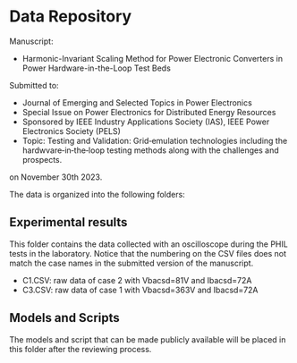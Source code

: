 # Data Repository
Manuscript:

  - Harmonic-Invariant Scaling Method for Power Electronic Converters in Power Hardware-in-the-Loop Test Beds
  
Submitted to:

  - Journal of Emerging and Selected Topics in Power Electronics 
  - Special Issue on Power Electronics for Distributed Energy Resources
  - Sponsored by IEEE Industry Applications Society (IAS), IEEE Power Electronics Society (PELS)
  - Topic: Testing and Validation: Grid‐emulation technologies including the hardwvare‐in‐the‐loop testing methods along with the challenges and prospects.

on November 30th 2023.

The data is organized into the following folders:

## Experimental results
This folder contains the data collected with an oscilloscope during the PHIL tests in the laboratory. Notice that the numbering on the CSV files does not match the case names in the submitted version of the manuscript.

  - C1.CSV: raw data of case 2 with Vbacsd=81V and Ibacsd=72A
  - C3.CSV: raw data of case 1 with Vbacsd=363V and Ibacsd=72A
  
## Models and Scripts
The models and script that can be made publicly available will be placed in this folder after the reviewing process.


  

